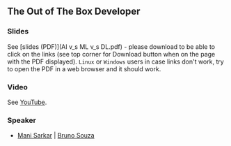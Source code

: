 ## The Out of The Box Developer

### Slides

See [slides (PDF)](AI v_s ML v_s DL.pdf) - please download to be able to click on the links (see top corner for Download button when on the page with the PDF displayed). `Linux` or `Windows` users in case links don't work, try to open the PDF in a web browser and it should work.

### Video

See [YouTube]().

### Speaker

- [Mani Sarkar](http://github.com/neomatrix369) | [Bruno Souza](https://twitter.com/brjavaman)